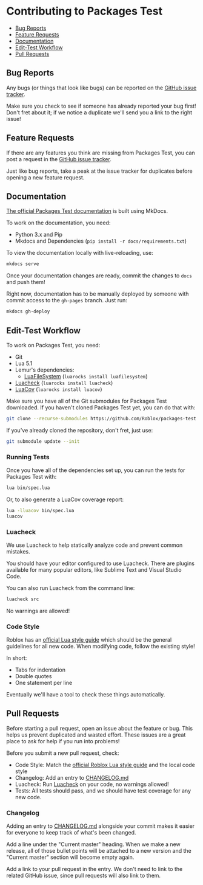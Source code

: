 # Contributing to Packages Test

* [Bug Reports](#bug-reports)
* [Feature Requests](#feature-requests)
* [Documentation](#documentation)
* [Edit-Test Workflow](#edit-test-workflow)
* [Pull Requests](#pull-requests)

## Bug Reports
Any bugs (or things that look like bugs) can be reported on the [GitHub issue tracker](https://github.com/Roblox/packages-test/issues).

Make sure you check to see if someone has already reported your bug first! Don't fret about it; if we notice a duplicate we'll send you a link to the right issue!

## Feature Requests
If there are any features you think are missing from Packages Test, you can post a request in the [GitHub issue tracker](https://github.com/Roblox/packages-test/issues).

Just like bug reports, take a peak at the issue tracker for duplicates before opening a new feature request.

## Documentation
[The official Packages Test documentation](https://roblox.github.io/packages-test) is built using MkDocs.

To work on the documentation, you need:

* Python 3.x and Pip
* Mkdocs and Dependencies (`pip install -r docs/requirements.txt`)

To view the documentation locally with live-reloading, use:

```sh
mkdocs serve
```

Once your documentation changes are ready, commit the changes to `docs` and push them!

Right now, documentation has to be manually deployed by someone with commit access to the `gh-pages` branch. Just run:

```sh
mkdocs gh-deploy
```

## Edit-Test Workflow
To work on Packages Test, you need:

* Git
* Lua 5.1
* Lemur's dependencies:
	* [LuaFileSystem](https://keplerproject.github.io/luafilesystem/) (`luarocks install luafilesystem`)
* [Luacheck](https://github.com/mpeterv/luacheck) (`luarocks install luacheck`)
* [LuaCov](https://keplerproject.github.io/luacov) (`luarocks install luacov`)

Make sure you have all of the Git submodules for Packages Test downloaded. If you haven't cloned Packages Test yet, you can do that with:

```sh
git clone --recurse-submodules https://github.com/Roblox/packages-test.git
```

If you've already cloned the repository, don't fret, just use:

```sh
git submodule update --init
```

### Running Tests
Once you have all of the dependencies set up, you can run the tests for Packages Test with:

```sh
lua bin/spec.lua
```

Or, to also generate a LuaCov coverage report:

```sh
lua -lluacov bin/spec.lua
luacov
```

### Luacheck
We use Luacheck to help statically analyze code and prevent common mistakes.

You should have your editor configured to use Luacheck. There are plugins available for many popular editors, like Sublime Text and Visual Studio Code.

You can also run Luacheck from the command line:

```sh
luacheck src
```

No warnings are allowed!

### Code Style
Roblox has an [official Lua style guide](https://roblox.github.io/lua-style-guide) which should be the general guidelines for all new code. When modifying code, follow the existing style!

In short:

* Tabs for indentation
* Double quotes
* One statement per line

Eventually we'll have a tool to check these things automatically.

## Pull Requests
Before starting a pull request, open an issue about the feature or bug. This helps us prevent duplicated and wasted effort. These issues are a great place to ask for help if you run into problems!

Before you submit a new pull request, check:

* Code Style: Match the [official Roblox Lua style guide](https://roblox.github.io/lua-style-guide) and the local code style
* Changelog: Add an entry to [CHANGELOG.md](CHANGELOG.md)
* Luacheck: Run [Luacheck](https://github.com/mpeterv/luacheck) on your code, no warnings allowed!
* Tests: All tests should pass, and we should have test coverage for any new code.

### Changelog
Adding an entry to [CHANGELOG.md](CHANGELOG.md) alongside your commit makes it easier for everyone to keep track of what's been changed.

Add a line under the "Current master" heading. When we make a new release, all of those bullet points will be attached to a new version and the "Current master" section will become empty again.

Add a link to your pull request in the entry. We don't need to link to the related GitHub issue, since pull requests will also link to them.